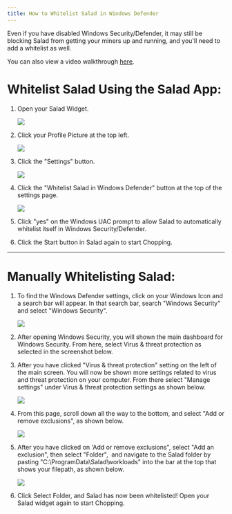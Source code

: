 ```yaml
---
title: How to Whitelist Salad in Windows Defender
---
```


Even if you have disabled Windows Security/Defender, it may still be blocking Salad from getting your miners up and
running, and you'll need to add a whitelist as well.

You can also view a video walkthrough [here](https://vimeo.com/574423693).

# Whitelist Salad Using the Salad App:

1. Open your Salad Widget.

   ![](./content/images/Troubleshooting/Antivirus/How-to-Whitelist-Salad-in-Windows-Defender-1.png)

2. Click your Profile Picture at the top left.

   ![](./content/images/Troubleshooting/Antivirus/How-to-Whitelist-Salad-in-Windows-Defender-2.png)

3. Click the "Settings" button.

   ![](./content/images/Troubleshooting/Antivirus/How-to-Whitelist-Salad-in-Windows-Defender-3.png)

4. Click the "Whitelist Salad in Windows Defender" button at the top of the settings page.

   ![](./content/images/Troubleshooting/Antivirus/How-to-Whitelist-Salad-in-Windows-Defender-4.png)

5. Click "yes" on the Windows UAC prompt to allow Salad to automatically whitelist itself in Windows Security/Defender.
6. Click the Start button in Salad again to start Chopping.

---

# Manually Whitelisting Salad:

1. To find the Windows Defender settings, click on your Windows Icon and a search bar will appear. In that search bar,
   search "Windows Security"  and select "Windows Security".

   ![](./content/images/Troubleshooting/Antivirus/How-to-Whitelist-Salad-in-Windows-Defender-5.png)

2. After opening Windows Security, you will shown the main dashboard for Windows Security. From here, select Virus &amp;
   threat protection as selected in the screenshot below.
3. After you have clicked "Virus &amp; threat protection" setting on the left of the main screen. You will now be shown
   more settings related to virus and threat protection on your computer. From there select "Manage settings" under
   Virus &amp; threat protection settings as shown below.

   ![](./content/images/Troubleshooting/Antivirus/How-to-Whitelist-Salad-in-Windows-Defender-6.png)

4. From this page, scroll down all the way to the bottom, and select "Add or remove exclusions", as shown below.

   ![](./content/images/Troubleshooting/Antivirus/How-to-Whitelist-Salad-in-Windows-Defender-7.png)

5. After you have clicked on 'Add or remove exclusions", select "Add an exclusion", then select "Folder",  and navigate
   to the Salad folder by pasting "C:\\ProgramData\\Salad\\workloads" into the bar at the top that shows your filepath,
   as shown below.

   ![](./content/images/Troubleshooting/Antivirus/How-to-Whitelist-Salad-in-Windows-Defender-1.png)

6. Click Select Folder, and Salad has now been whitelisted! Open your Salad widget again to start Chopping.
